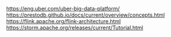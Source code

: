 https://eng.uber.com/uber-big-data-platform/
https://prestodb.github.io/docs/current/overview/concepts.html
https://flink.apache.org/flink-architecture.html
https://storm.apache.org/releases/current/Tutorial.html